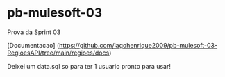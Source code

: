 # pb-mulesoft-03
Prova da Sprint 03




[Documentacao] (https://github.com/iagohenrique2009/pb-mulesoft-03-RegioesAPI/tree/main/regioes/docs)


Deixei um data.sql so para ter 1 usuario pronto para usar!
